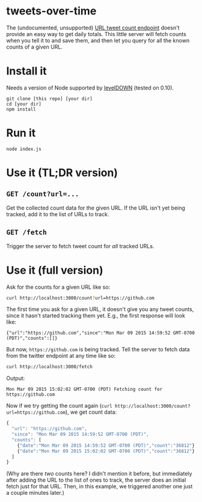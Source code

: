 
# tweets-over-time

The (undocumented, unsupported) [URL tweet count endpoint][1] doesn't provide an easy way to get daily totals.  This little server will fetch counts when you tell it to
and save them, and then let you query for all the known counts of a given URL.


# Install it

Needs a version of Node supported by [levelDOWN][2] (tested on 0.10).

```
git clone [this repo] [your dir]
cd [your dir]
npm install
```

# Run it

```
node index.js
```

# Use it (TL;DR version)

## `GET /count?url=...`

Get the collected count data for the given URL.  If the URL isn't yet being
tracked, add it to the list of URLs to track.

## `GET /fetch`

Trigger the server to fetch tweet count for *all* tracked URLs.


# Use it (full version)

Ask for the counts for a given URL like so:
```bash
curl http://localhost:3000/count?url=https://github.com
```

The first time you ask for a given URL, it doesn't give you any tweet counts,
since it hasn't started tracking them yet.  E.g., the first response will look
like:

```
{"url":"https://github.com","since":"Mon Mar 09 2015 14:59:52 GMT-0700 (PDT)","counts":[]}
```

But now, `https://github.com` is being tracked. Tell the server to fetch data
from the twitter endpoint at any time like so:

```bash
curl http://localhost:3000/fetch
```

Output:
```
Mon Mar 09 2015 15:02:02 GMT-0700 (PDT) Fetching count for https://github.com
```

Now if we try getting the count again (`curl http://localhost:3000/count?url=https://github.com`), we get count data:

```javascript
{
  "url": "https://github.com",
  "since": "Mon Mar 09 2015 14:59:52 GMT-0700 (PDT)",
  "counts": [
    {"date":"Mon Mar 09 2015 14:59:52 GMT-0700 (PDT)","count":"36812"},
    {"date":"Mon Mar 09 2015 15:02:02 GMT-0700 (PDT)","count":"36812"}
  ]
}
```

(Why are there *two* counts here?  I didn't mention it before, but immediately 
after adding the URL to the list of ones to track, the server does an initial 
fetch just for that URL.  Then, in this example, we triggered another one just a
couple minutes later.)



[1]: https://google.com
[2]: https://github.com/rvagg/node-leveldown/

